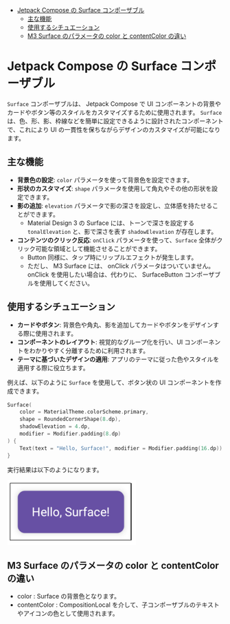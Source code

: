 - [Jetpack Compose の Surface コンポーザブル](#jetpack-compose-の-surface-コンポーザブル)
  - [主な機能](#主な機能)
  - [使用するシチュエーション](#使用するシチュエーション)
  - [M3 Surface のパラメータの color と contentColor の違い](#m3-surface-のパラメータの-color-と-contentcolor-の違い)


# Jetpack Compose の Surface コンポーザブル

`Surface` コンポーザブルは、 Jetpack Compose で UI コンポーネントの背景やカードやボタン等のスタイルをカスタマイズするために使用されます。 `Surface` は、色、形、影、枠線などを簡単に設定できるように設計されたコンポーネントで、これにより UI の一貫性を保ちながらデザインのカスタマイズが可能になります。


## 主な機能

- **背景色の設定**: `color` パラメータを使って背景色を設定できます。
- **形状のカスタマイズ**: `shape` パラメータを使用して角丸やその他の形状を設定できます。
- **影の追加**: `elevation` パラメータで影の深さを設定し、立体感を持たせることができます。
  - Material Design 3 の Surface には、トーンで深さを設定する `tonalElevation` と、影で深さを表す `shadowElevation` が存在します。
- **コンテンツのクリック反応**: `onClick` パラメータを使って、`Surface` 全体がクリック可能な領域として機能させることができます。
  - Button 同様に、タップ時にリップルエフェクトが発生します。
  - ただし、 M3 Surface には、 onClick パラメータはついていません。 onClick を使用したい場合は、代わりに、 SurfaceButton コンポーザブルを使用してください。


## 使用するシチュエーション

- **カードやボタン**: 背景色や角丸、影を追加してカードやボタンをデザインする際に使用されます。
- **コンポーネントのレイアウト**: 視覚的なグループ化を行い、UI コンポーネントをわかりやすく分離するために利用されます。
- **テーマに基づいたデザインの適用**: アプリのテーマに従った色やスタイルを適用する際に役立ちます。

例えば、以下のように `Surface` を使用して、ボタン状の UI コンポーネントを作成できます。

```kotlin
Surface(
    color = MaterialTheme.colorScheme.primary,
    shape = RoundedCornerShape(8.dp),
    shadowElevation = 4.dp,
    modifier = Modifier.padding(8.dp)
) {
    Text(text = "Hello, Surface!", modifier = Modifier.padding(16.dp))
}
```

実行結果は以下のようになります。

<img src="./画像/Surface の実装例.png" width="300">


## M3 Surface のパラメータの color と contentColor の違い

- color : Surface の背景色となります。
- contentColor : CompositionLocal を介して、子コンポーザブルのテキストやアイコンの色として使用されます。





